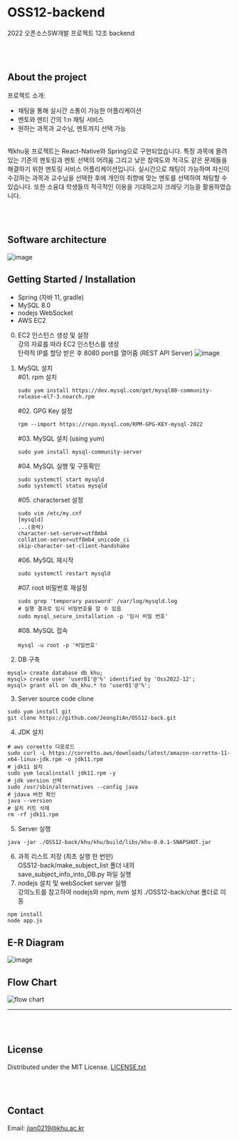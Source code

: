 # OSS12-backend
2022 오픈소스SW개발 프로젝트 12조 backend

<br><br>
## About the project
프로젝트 소개:
* 채팅을 통해 실시간 소통이 가능한 어플리케이션
* 멘토와 멘티 간의 1:n 채팅 서비스
* 원하는 과목과 교수님, 멘토까지 선택 가능
<br>
짝khu웅 프로젝트는 React-Native와 Spring으로 구현되었습니다.
특정 과목에 몰려있는 기존의 멘토링과 멘토 선택의 어려움 그리고 낮은 참여도와 적극도 같은 문제들을 해결하기 위한 멘토링 서비스 어플리케이션입니다. 실시간으로 채팅이 가능하며 자신이 수강하는 과목과 교수님을 선택한 후에 개인의 취향에 맞는 멘토를 선택하여 채팅할 수 있습니다.
또한 소융대 학생들의 적극적인 이용을 기대하고자 크레딧 기능을 활용하였습니다.

<br><br>

## Software architecture
![image](https://user-images.githubusercontent.com/94419510/205898707-309e3ed1-0e78-4bac-834b-ad9e129e83c2.png) <br>

## Getting Started / Installation
- Spring (자바 11, gradle)
- MySQL 8.0
- nodejs WebSocket
- AWS EC2
0. EC2 인스턴스 생성 및 설정<br>
    강의 자료를 따라 EC2 인스턴스를 생성<br>
    탄력적 IP를 할당 받은 후 8080 port를 열어줌 (REST API Server)
    ![image](https://user-images.githubusercontent.com/83760210/205205614-3f25cfe6-54cc-4be9-ae32-a87a850b62b0.png)

1. MySQL 설치<br>
    #01. rpm 설치
    ```
    sudo yum install https://dev.mysql.com/get/mysql80-community-release-el7-3.noarch.rpm
    ```
    #02. GPG Key 설정
    ```
    rpm --import https://repo.mysql.com/RPM-GPG-KEY-mysql-2022
    ```
    #03. MySQL 설치 (using yum)
    ```
    sudo yum install mysql-community-server
    ```
    #04. MySQL 실행 및 구동확인
    ```
    sudo systemctl start mysqld
    sudo systemctl status mysqld
    ```
    #05. characterset 설정
    ```
    sudo vim /etc/my.cnf
    [mysqld]
    ...(중략)
    character-set-server=utf8mb4
    collation-server=utf8mb4_unicode_ci
    skip-character-set-client-handshake
    ```
    #06. MySQL 재시작
    ```
    sudo systemctl restart mysqld
    ```
    #07. root 비밀번호 재설정
    ```
    sudo grep 'temporary password' /var/log/mysqld.log
    # 실행 결과로 임시 비밀번호를 알 수 있음
    sudo mysql_secure_installation -p '임시 비밀 번호'
    ```
    #08. MySQL 접속
    ```
    mysql -u root -p '비밀번호'
    ```
2. DB 구축
```
mysql> create database db_khu;
mysql> create user 'user01'@'%' identified by 'Oss2022-12';
mysql> grant all on db_khu.* to 'user01'@'%';
```
3. Server source code clone
```
sudo yum install git
git clone https://github.com/JeongJiAn/OSS12-back.git
```
4. JDK 설치
```
# aws coreetto 다운로드
sudo curl -L https://corretto.aws/downloads/latest/amazon-corretto-11-x64-linux-jdk.rpm -o jdk11.rpm
# jdk11 설치
sudo yum localinstall jdk11.rpm -y
# jdk version 선택
sudo /usr/sbin/alternatives --config java
# jdava 버전 확인
java --version
# 설치 키트 삭제
rm -rf jdk11.rpm
```
5. Server 실행
```
java -jar ./OSS12-back/khu/khu/build/libs/khu-0.0.1-SNAPSHOT.jar
```
6. 과목 리스트 저장 (최초 실행 한 번만)<br>
OSS12-back/make_subject_list 폴더 내의<br>
save_subject_info_into_DB.py 파일 실행
7. nodejs 설치 및 webSocket server 실행<br>
강의노트를 참고하여 nodejs와 npm, nvm 설치
./OSS12-back/chat 폴더로 이동
```
npm install
node app.js
```


## E-R Diagram
![image](https://user-images.githubusercontent.com/94419510/205899666-463b1003-aedc-43c4-8a92-430f7ca75cdb.png)
## Flow Chart
![flow chart](https://user-images.githubusercontent.com/113916318/205890469-9020d47a-9438-4be1-ab39-e4a7b7a641f1.png)

---
<br><br>
 ## License
 Distributed under the MIT License. [LICENSE.txt](https://github.com/JeongJiAn/OSS12-front/files/10165693/LICENSE.txt)

<br><br>
## Contact
Email: jian0219@khu.ac.kr
